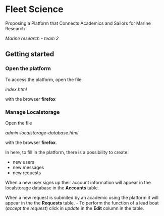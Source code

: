 # Fleet Science
Proposing a Platform that Connects Academics and Sailors for Marine Research

*Marine research - team 2*


## Getting started

### Open the platform

To access the platform, open the file 
   
   *index.html*

with the browser **firefox**


### Manage Localstorage

Open the file 
   
   *admin-localstorage-database.html*

with the browser **firefox**.

In here, to fill in the platform, there is a possibility to create:
 - new users
 - new messages
 - new requests


When a new user signs up their account information will appear in the localstorage database in the **Accounts** table.

When a new request is submited by an academic using the platform it will appear in the the **Requests** table. - To perform the function of a lead boat (*accept the request*) click in *update* in the **Edit** column in the table.
